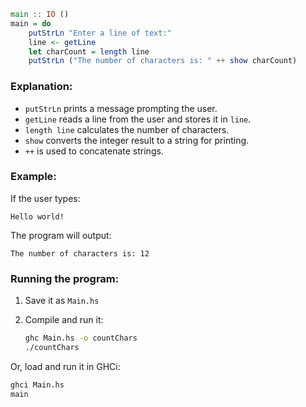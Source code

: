 ```haskell
main :: IO ()
main = do
    putStrLn "Enter a line of text:"
    line <- getLine
    let charCount = length line
    putStrLn ("The number of characters is: " ++ show charCount)
```

### Explanation:

* `putStrLn` prints a message prompting the user.
* `getLine` reads a line from the user and stores it in `line`.
* `length line` calculates the number of characters.
* `show` converts the integer result to a string for printing.
* `++` is used to concatenate strings.

### Example:

If the user types:

```
Hello world!
```

The program will output:

```
The number of characters is: 12
```

### Running the program:

1. Save it as `Main.hs`
2. Compile and run it:

   ```bash
   ghc Main.hs -o countChars
   ./countChars
   ```

Or, load and run it in GHCi:

```bash
ghci Main.hs
main
```

